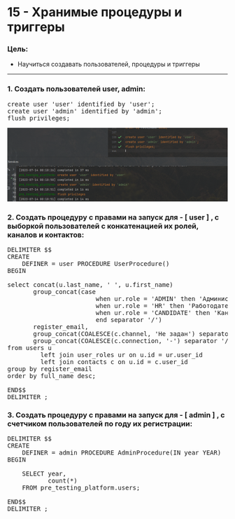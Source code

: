 # 15 - Хранимые процедуры и триггеры

### Цель:

- Научиться создавать пользователей, процедуры и триггеры

***

### 1. Создать пользователей user, admin:

<pre>
create user 'user' identified by 'user';
create user 'admin' identified by 'admin';
flush privileges;
</pre>

![img.png](img.png)

### 2. Создать процедуру с правами на запуск для - [ user ]  , с выборкой пользователей с конкатенацией их ролей, каналов и контактов:

<pre>
DELIMITER $$
CREATE
    DEFINER = user PROCEDURE UserProcedure()
BEGIN

select concat(u.last_name, ' ', u.first_name)                      as full_name,
       group_concat(case
                        when ur.role = 'ADMIN' then 'Администратор'
                        when ur.role = 'HR' then 'Работодатель'
                        when ur.role = 'CANDIDATE' then 'Кандидат'
                        end separator '/')                         as role,
       register_email,
       group_concat(COALESCE(c.channel, 'Не задан') separator '/') as channels,
       group_concat(COALESCE(c.connection, '-') separator '/')     as contact
from users u
         left join user_roles ur on u.id = ur.user_id
         left join contacts c on u.id = c.user_id
group by register_email
order by full_name desc;

END$$
DELIMITER ;
</pre>

### 3. Создать процедуру с правами на запуск для - [ admin ] , c счетчиком пользователей по году их регистрации:

<pre>
DELIMITER $$
CREATE
    DEFINER = admin PROCEDURE AdminProcedure(IN year YEAR)
BEGIN

    SELECT year,
           count(*)
    FROM pre_testing_platform.users;

END$$
DELIMITER ;
</pre>